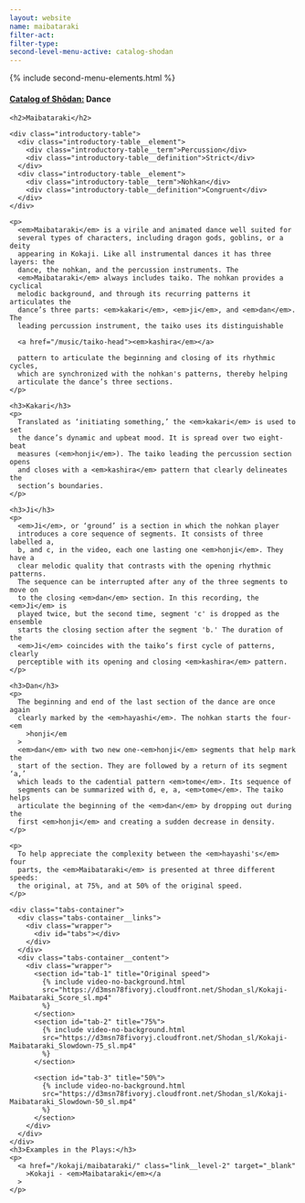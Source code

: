 ```yaml
---
layout: website
name: maibataraki
filter-act:
filter-type:
second-level-menu-active: catalog-shodan
---
```


{% include second-menu-elements.html %}

<main class="page-content">
  <div class="text-container">
    <h4><a href="/catalog-of-shodan#catalog">Catalog of Shōdan:</a> Dance</h4>

    <h2>Maibataraki</h2>

    <div class="introductory-table">
      <div class="introductory-table__element">
        <div class="introductory-table__term">Percussion</div>
        <div class="introductory-table__definition">Strict</div>
      </div>
      <div class="introductory-table__element">
        <div class="introductory-table__term">Nohkan</div>
        <div class="introductory-table__definition">Congruent</div>
      </div>
    </div>

    <p>
      <em>Maibataraki</em> is a virile and animated dance well suited for
      several types of characters, including dragon gods, goblins, or a deity
      appearing in Kokaji. Like all instrumental dances it has three layers: the
      dance, the nohkan, and the percussion instruments. The
      <em>Maibataraki</em> always includes taiko. The nohkan provides a cyclical
      melodic background, and through its recurring patterns it articulates the
      dance’s three parts: <em>kakari</em>, <em>ji</em>, and <em>dan</em>. The
      leading percussion instrument, the taiko uses its distinguishable

      <a href="/music/taiko-head"><em>kashira</em></a>

      pattern to articulate the beginning and closing of its rhythmic cycles,
      which are synchronized with the nohkan's patterns, thereby helping
      articulate the dance’s three sections.
    </p>

    <h3>Kakari</h3>
    <p>
      Translated as ‘initiating something,’ the <em>kakari</em> is used to set
      the dance’s dynamic and upbeat mood. It is spread over two eight-beat
      measures (<em>honji</em>). The taiko leading the percussion section opens
      and closes with a <em>kashira</em> pattern that clearly delineates the
      section’s boundaries.
    </p>

    <h3>Ji</h3>
    <p>
      <em>Ji</em>, or ‘ground’ is a section in which the nohkan player
      introduces a core sequence of segments. It consists of three labelled a,
      b, and c, in the video, each one lasting one <em>honji</em>. They have a
      clear melodic quality that contrasts with the opening rhythmic patterns.
      The sequence can be interrupted after any of the three segments to move on
      to the closing <em>dan</em> section. In this recording, the <em>Ji</em> is
      played twice, but the second time, segment 'c' is dropped as the ensemble
      starts the closing section after the segment 'b.' The duration of the
      <em>Ji</em> coincides with the taiko’s first cycle of patterns, clearly
      perceptible with its opening and closing <em>kashira</em> pattern.
    </p>

    <h3>Dan</h3>
    <p>
      The beginning and end of the last section of the dance are once again
      clearly marked by the <em>hayashi</em>. The nohkan starts the four-<em
        >honji</em
      >
      <em>dan</em> with two new one-<em>honji</em> segments that help mark the
      start of the section. They are followed by a return of its segment ‘a,’
      which leads to the cadential pattern <em>tome</em>. Its sequence of
      segments can be summarized with d, e, a, <em>tome</em>. The taiko helps
      articulate the beginning of the <em>dan</em> by dropping out during the
      first <em>honji</em> and creating a sudden decrease in density.
    </p>

    <p>
      To help appreciate the complexity between the <em>hayashi's</em> four
      parts, the <em>Maibataraki</em> is presented at three different speeds:
      the original, at 75%, and at 50% of the original speed.
    </p>

    <div class="tabs-container">
      <div class="tabs-container__links">
        <div class="wrapper">
          <div id="tabs"></div>
        </div>
      </div>
      <div class="tabs-container__content">
        <div class="wrapper">
          <section id="tab-1" title="Original speed">
            {% include video-no-background.html
            src="https://d3msn78fivoryj.cloudfront.net/Shodan_sl/Kokaji-Maibataraki_Score_sl.mp4"
            %}
          </section>
          <section id="tab-2" title="75%">
            {% include video-no-background.html
            src="https://d3msn78fivoryj.cloudfront.net/Shodan_sl/Kokaji-Maibataraki_Slowdown-75_sl.mp4"
            %}
          </section>

          <section id="tab-3" title="50%">
            {% include video-no-background.html
            src="https://d3msn78fivoryj.cloudfront.net/Shodan_sl/Kokaji-Maibataraki_Slowdown-50_sl.mp4"
            %}
          </section>
        </div>
      </div>
    </div>
    <h3>Examples in the Plays:</h3>
    <p>
      <a href="/kokaji/maibataraki/" class="link__level-2" target="_blank"
        >Kokaji - <em>Maibataraki</em></a
      >
    </p>
  </div>
</main>
